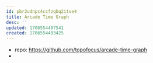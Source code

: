 ```yaml
---
id: pbr2udnpc4ccfzqbq2itve4
title: Arcade Time Graph
desc: ''
updated: 1706554407541
created: 1706554403425
---
```


- repo: https://github.com/topofocus/arcade-time-graph
- 